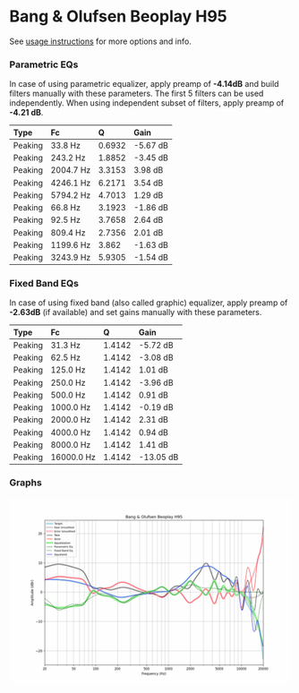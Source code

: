 # Bang & Olufsen Beoplay H95
See [usage instructions](https://github.com/jaakkopasanen/AutoEq#usage) for more options and info.

### Parametric EQs
In case of using parametric equalizer, apply preamp of **-4.14dB** and build filters manually
with these parameters. The first 5 filters can be used independently.
When using independent subset of filters, apply preamp of **-4.21 dB**.

| Type    | Fc        |      Q | Gain     |
|:--------|:----------|:-------|:---------|
| Peaking | 33.8 Hz   | 0.6932 | -5.67 dB |
| Peaking | 243.2 Hz  | 1.8852 | -3.45 dB |
| Peaking | 2004.7 Hz | 3.3153 | 3.98 dB  |
| Peaking | 4246.1 Hz | 6.2171 | 3.54 dB  |
| Peaking | 5794.2 Hz | 4.7013 | 1.29 dB  |
| Peaking | 66.8 Hz   | 3.1923 | -1.86 dB |
| Peaking | 92.5 Hz   | 3.7658 | 2.64 dB  |
| Peaking | 809.4 Hz  | 2.7356 | 2.01 dB  |
| Peaking | 1199.6 Hz | 3.862  | -1.63 dB |
| Peaking | 3243.9 Hz | 5.9305 | -1.54 dB |

### Fixed Band EQs
In case of using fixed band (also called graphic) equalizer, apply preamp of **-2.63dB**
(if available) and set gains manually with these parameters.

| Type    | Fc         |      Q | Gain      |
|:--------|:-----------|:-------|:----------|
| Peaking | 31.3 Hz    | 1.4142 | -5.72 dB  |
| Peaking | 62.5 Hz    | 1.4142 | -3.08 dB  |
| Peaking | 125.0 Hz   | 1.4142 | 1.01 dB   |
| Peaking | 250.0 Hz   | 1.4142 | -3.96 dB  |
| Peaking | 500.0 Hz   | 1.4142 | 0.91 dB   |
| Peaking | 1000.0 Hz  | 1.4142 | -0.19 dB  |
| Peaking | 2000.0 Hz  | 1.4142 | 2.31 dB   |
| Peaking | 4000.0 Hz  | 1.4142 | 0.94 dB   |
| Peaking | 8000.0 Hz  | 1.4142 | 1.41 dB   |
| Peaking | 16000.0 Hz | 1.4142 | -13.05 dB |

### Graphs
![](./Bang%20&%20Olufsen%20Beoplay%20H95.png)